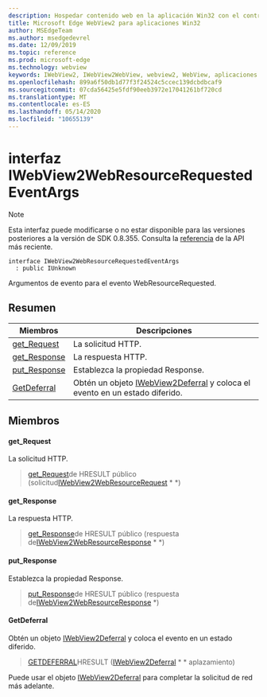 ```yaml
---
description: Hospedar contenido web en la aplicación Win32 con el control Microsoft Edge WebView2
title: Microsoft Edge WebView2 para aplicaciones Win32
author: MSEdgeTeam
ms.author: msedgedevrel
ms.date: 12/09/2019
ms.topic: reference
ms.prod: microsoft-edge
ms.technology: webview
keywords: IWebView2, IWebView2WebView, webview2, WebView, aplicaciones Win32, Win32, Edge
ms.openlocfilehash: 899a6f50db1d77f3f24524c5ccec139dcbdbcaf9
ms.sourcegitcommit: 07cda56425e5fdf90eeb3972e17041261bf720cd
ms.translationtype: MT
ms.contentlocale: es-ES
ms.lasthandoff: 05/14/2020
ms.locfileid: "10655139"
---
```

# interfaz IWebView2WebResourceRequestedEventArgs 

> [!NOTE]
> Esta interfaz puede modificarse o no estar disponible para las versiones posteriores a la versión de SDK 0.8.355. Consulta la [referencia](../../../webview2-api-reference.md) de la API más reciente.

```
interface IWebView2WebResourceRequestedEventArgs
  : public IUnknown
```

Argumentos de evento para el evento WebResourceRequested.

## Resumen

 Miembros                        | Descripciones
--------------------------------|---------------------------------------------
[get_Request](#get_request) | La solicitud HTTP.
[get_Response](#get_response) | La respuesta HTTP.
[put_Response](#put_response) | Establezca la propiedad Response.
[GetDeferral](#getdeferral) | Obtén un objeto [IWebView2Deferral](IWebView2Deferral.md) y coloca el evento en un estado diferido.

## Miembros

#### get_Request 

La solicitud HTTP.

> [get_Request](#get_request)de HRESULT público (solicitud[IWebView2WebResourceRequest](IWebView2WebResourceRequest.md) * *)

#### get_Response 

La respuesta HTTP.

> [get_Response](#get_response)de HRESULT público (respuesta de[IWebView2WebResourceResponse](IWebView2WebResourceResponse.md) * *)

#### put_Response 

Establezca la propiedad Response.

> [put_Response](#put_response)de HRESULT público (respuesta de[IWebView2WebResourceResponse](IWebView2WebResourceResponse.md) *)

#### GetDeferral 

Obtén un objeto [IWebView2Deferral](IWebView2Deferral.md) y coloca el evento en un estado diferido.

> [GETDEFERRAL](#getdeferral)HRESULT ([IWebView2Deferral](IWebView2Deferral.md) * * aplazamiento)

Puede usar el objeto [IWebView2Deferral](IWebView2Deferral.md) para completar la solicitud de red más adelante.

